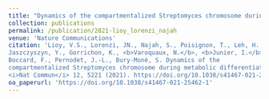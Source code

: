 ```yaml
---
title: "Dynamics of the compartmentalized Streptomyces chromosome during metabolic differentiation."
collection: publications
permalink: /publication/2021-lioy_lorenzi_najah
venue: 'Nature Communications'
citation: 'Lioy, V.S., Lorenzi, JN., Najah, S., Poisignon, T., Leh, H., Saulnier, C., Aigle, B., Lautru, S., Thibessard, A., Lespinet, O., Leblon, P.,
Jaszczyszyn, Y., Gorrichon, K., <b>Varoquaux, N.</b>, <b>Junier, I.</b>,
Boccard, F., Pernodet, J.-L., Bury-Moné, S. Dynamics of the
compartmentalized Streptomyces chromosome during metabolic differentiation.
<i>Nat Commun</i> 12, 5221 (2021). https://doi.org/10.1038/s41467-021-25462-1'
oa_paperurl: 'https://doi.org/10.1038/s41467-021-25462-1'
---
```

